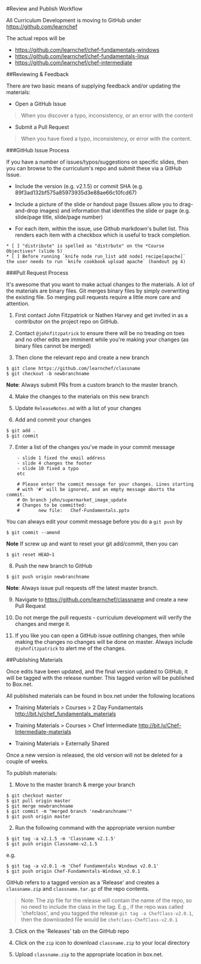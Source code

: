 #Review and Publish Workflow

All Curriculum Development is moving to GitHub under https://github.com/learnchef

The actual repos will be
- https://github.com/learnchef/chef-fundamentals-windows
- https://github.com/learnchef/chef-fundamentals-linux
- https://github.com/learnchef/chef-intermediate

##Reviewing & Feedback

There are two basic means of supplying feedback and/or updating the materials:

- Open a GitHub Issue

> When you discover a typo, inconsistency, or an error with the content

- Submit a Pull Request

> When you have fixed a typo, inconsistency, or error with the content.

###GitHub Issue Process

If you have a number of issues/typos/suggestions on specific slides, then you can browse to the curriculum's repo and submit these via a GitHub Issue.

* Include the version (e.g. v2.1.5) or commit SHA (e.g. 89f3ad132bf575a85973935d3e88ae66c10fcd67)

* Include a picture of the slide or handout page (Issues allow you to drag-and-drop images) and information that identifies the slide or page (e.g. slide/page title, slide/page number)

* For each item, within the issue, use Github markdown's bullet list. This renders each item with a checkbox which is useful to track completion.

```
* [ ] "distribute" is spelled as "distrbute" on the *Course Objectives* (slide 5)
* [ ] Before running `knife node run_list add node1 recipe[apache]` the user needs to run `knife cookbook upload apache` (handout pg 4)
```

###Pull Request Process

It's awesome that you want to make actual changes to the materials. A lot of the materials are binary files. Git merges binary files by simply overwriting the existing file. So merging pull requests require a little more care and attention.

1.  First contact John Fitzpatrick or Nathen Harvey and get invited in as a contributor on the project repo on GitHub.

2.  Contact `@johnfitzpatrick` to ensure there will be no treading on toes and no other edits are imminent while you're making your changes (as binary files cannot be merged)

3.  Then clone the relevant repo and create a new branch
 ```
 $ git clone https://github.com/learnchef/classname
 $ git checkout -b newbranchname
 ```

 __Note__: Always submit PRs from a custom branch to the master branch.

4. Make the changes to the materials on this new branch

5. Update `ReleaseNotes.md` with a list of your changes

6. Add and commit your changes
 ```
 $ git add .
 $ git commit
 ```

7. Enter a list of the changes you've made in your commit message
 ```
     - slide 1 fixed the email address
     - slide 4 changes the footer
     - slide 10 fixed a typo
     etc

     # Please enter the commit message for your changes. Lines starting
     # with '#' will be ignored, and an empty message aborts the commit.
     # On branch john/supermarket_image_update
     # Changes to be committed:
     #       new file:   Chef-Fundamentals.pptx
 ```

 You can always edit your commit message before you do a `git push` by

 ```
 $ git commit --amend
 ```

 __Note__ If screw up and want to reset your git add/commit, then you can

 ```
 $ git reset HEAD~1
 ```

8. Push the new branch to GitHub
```
$ git push origin newbranchname
```

 __Note__: Always issue pull requests off the latest master branch.

9.  Navigate to https://github.com/learnchef/classname and create a new Pull Request

10. Do not merge the pull requests - curriculum development will verify the changes and merge it.

11. If you like you can open a GitHub issue outlining changes, then while making the changes no changes will be done on master. Always include `@johnfitzpatrick` to alert me of the changes.


##Publishing Materials

Once edits have been updated, and the final version updated to GitHub, it will be tagged with the release number.  This tagged verion will be published to Box.net.

All published materials can be found in box.net under the following locations

- Training Materials > Courses > 2 Day Fundamentals
http://bit.ly/chef_fundamentals_materials

- Training Materials > Courses > Chef Intermediate
http://bit.ly/Chef-Intermediate-materials

- Training Materials > Externally Shared

Once a new version is released, the old version will not be deleted for a couple of weeks.

To publish materials:

1. Move to the master branch & merge your branch
 ```
 $ git checkout master
 $ git pull origin master
 $ git merge newbranchname
 $ git commit -m "merged branch 'newbranchname'"
 $ git push origin master
 ```

2. Run the following command with the appropriate version number
 ```
 $ git tag -a v2.1.5 -m 'Classname v2.1.5'
 $ git push origin Classname-v2.1.5
 ```
 e.g.
 ```
 $ git tag -a v2.0.1 -m 'Chef Fundamentals Windows v2.0.1'
 $ git push origin Chef-Fundamentals-Windows_v2.0.1
 ```
 GitHub refers to a tagged version as a 'Release' and creates a `classname.zip` and `classname.tar.gz` of the repo contents.

 > Note: The zip file for the release will contain the name of the repo, so no need to include the class in the tag. E.g., if the repo was called 'chefclass', and you tagged the release `git tag -a ChefClass-v2.0.1`, then the downloaded file would be  `chefclass-ChefClass-v2.0.1`


3. Click on the 'Releases' tab on the GitHub repo

4. Click on the `zip` icon to download `classname.zip` to your local directory

5. Upload `classname.zip` to the appropriate location in box.net.
